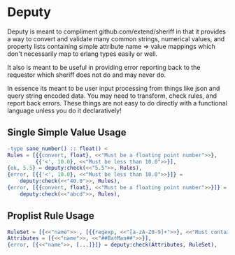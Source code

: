 Deputy
======

Deputy is meant to compliment github.com/extend/sheriff in that
it provides a way to convert and validate many common strings,
numerical values, and property lists containing simple attribute
name => value mappings which don't necessarily map to erlang types easily
or well.

It also is meant to be useful in providing error reporting back to the
requestor which sheriff does not do and may never do.

In essence its meant to be user input processing from things like json
and query string encoded data. You may need to transform, check rules,
and report back errors. These things are not easy to do directly with a
functional language unless you do it declaratively!


Single Simple Value Usage
-------------------------

```erlang
-type sane_number() :: float() < 
Rules = [{{convert, float}, <<"Must be a floating point number">>}, 
         {{'<', 10.0}, <<"Must be less than 10.0">>}],
{ok, 5.5} = deputy:check(<<"5.5">>, Rules),
{error, [{{'<', 10.0}, <<"Must be less than 10.0">>}]} =
    deputy:check(<<"40.0">>, Rules),
{error, [{{convert, float}, <<"Must be a floating point number">>}]} =
    deputy:check(<<"abcd">>, Rules),
```

Proplist Rule Usage
-------------------

```erlang
RuleSet = [{<<"name">> , [{{regexp, <<"[a-zA-Z0-9]+">>}, <<"Must contain only alphanumerical characters">>}]}],
Attributes = [{<<"name">>, <<"##BatMan##">>}],
{error, [{<<"name">>, [...]}]} = deputy:check(Attributes, RuleSet),

```
